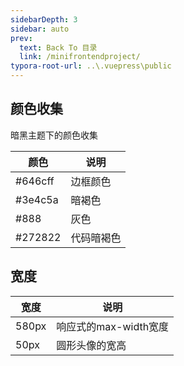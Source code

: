 ```yaml
---
sidebarDepth: 3
sidebar: auto
prev:
  text: Back To 目录
  link: /minifrontendproject/
typora-root-url: ..\.vuepress\public
---
```




## 颜色收集

暗黑主题下的颜色收集

| 颜色     | 说明       |
| -------- | ---------- |
| #646cff  | 边框颜色   |
| #3e4c5a  | 暗褐色     |
| #888     | 灰色       |
| \#272822 | 代码暗褐色 |



## 宽度

| 宽度  | 说明                  |
| ----- | --------------------- |
| 580px | 响应式的max-width宽度 |
| 50px  | 圆形头像的宽高        |

